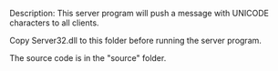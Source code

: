 Description: This server program will push a message with UNICODE characters to all clients.  
  
Copy Server32.dll to this folder before running the server program.  
  
The source code is in the "source" folder.
